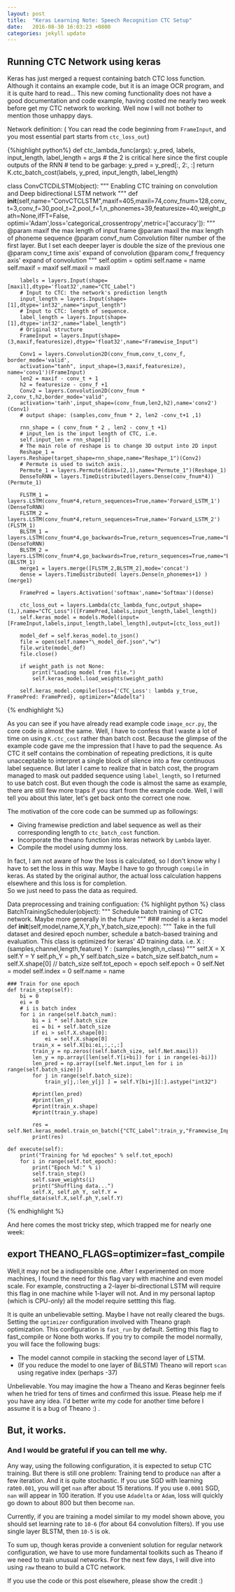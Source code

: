 ```yaml
---
layout: post
title:  "Keras Learning Note: Speech Recognition CTC Setup"
date:   2016-08-30 16:03:23 +0800
categories: jekyll update
---
```


## Running CTC Network using keras

Keras has just merged a request containing batch CTC loss function. Although it contains an example code, but it is an image OCR program, and it is quite hard to read... This new coming functionality does not have a good documentation and code example, having costed me nearly two week before get my CTC network to working. Well now I will not bother to mention those unhappy days.

Network definition: ( You can read the code beginning from `FrameInput`, and you most essential part starts from `ctc_loss_out`)

{%highlight python%}
def ctc_lambda_func(args):
    y_pred, labels, input_length, label_length = args
    # the 2 is critical here since the first couple outputs of the RNN
    # tend to be garbage:
    y_pred = y_pred[:, 2:, :]
    return K.ctc_batch_cost(labels, y_pred, input_length, label_length)

class ConvCTCDiLSTM(object):
    """
    Enabling CTC training on convolution and Deep bidirectional LSTM network
    """
    def __init__(self,name="ConvCTCLSTM",maxif=405,maxil=74,conv_fnum=128,conv_t=3,conv_f=30,pool_t=2,pool_f=1,n_phonemes=39,featuresize=40,weight_path=None,ifFT=False,
    optimi='Adam',loss='categorical_crossentropy',metric=['accuracy']):
        """
        @param maxif the max length of input frame
        @param maxil the max length of phoneme sequence
        @param convf_num Convolution filter number of the first layer. But I set each deeper layer is double the size of the previous one
        @param conv_t time axis' expand of convolution
        @param conv_f frequency axis' expand of convolution
        """
        self.optim = optimi
        self.name = name
        self.maxif = maxif
        self.maxil = maxil

        labels = layers.Input(shape=[maxil],dtype='float32',name="CTC_Label")
        # Input to CTC: the network's prediction length
        input_length = layers.Input(shape=[1],dtype='int32',name="input_length")
        # Input to CTC: length of sequence.
        label_length = layers.Input(shape=[1],dtype='int32',name="label_length")
        # Original structure
        FrameInput = layers.Input(shape=(3,maxif,featuresize),dtype='float32',name="Framewise_Input")

        Conv1 = layers.Convolution2D(conv_fnum,conv_t,conv_f, border_mode='valid',
        activation="tanh", input_shape=(3,maxif,featuresize), name='conv1')(FrameInput)
        len2 = maxif - conv_t + 1
        h2 = featuresize - conv_f +1
        Conv2 = layers.Convolution2D(conv_fnum * 2,conv_t,h2,border_mode='valid',
        activation='tanh',input_shape=(conv_fnum,len2,h2),name='conv2')(Conv1)
        # output shape: (samples,conv_fnum * 2, len2 -conv_t+1 ,1)

        rnn_shape = ( conv_fnum * 2 , len2 - conv_t +1)
        # input_len is the input length of CTC, i.e.
        self.input_len = rnn_shape[1]
        # The main role of reshape is to change 3D output into 2D input
        Reshape_1 = layers.Reshape(target_shape=rnn_shape,name="Reshape_1")(Conv2)
        # Permute is used to switch axis.
        Permute_1 = layers.Permute(dims=(2,1),name="Permute_1")(Reshape_1)
        DenseToRNN = layers.TimeDistributed(layers.Dense(conv_fnum*4))(Permute_1)

        FLSTM_1 = layers.LSTM(conv_fnum*4,return_sequences=True,name='Forward_LSTM_1')(DenseToRNN)
        FLSTM_2 = layers.LSTM(conv_fnum*4,return_sequences=True,name='Forward_LSTM_2')(FLSTM_1)
        BLSTM_1 = layers.LSTM(conv_fnum*4,go_backwards=True,return_sequences=True,name="Backward_LSTM_1")(DenseToRNN)
        BLSTM_2 = layers.LSTM(conv_fnum*4,go_backwards=True,return_sequences=True,name="Backward_LSTM_2")(BLSTM_1)
        merge1 = layers.merge([FLSTM_2,BLSTM_2],mode='concat')
        dense = layers.TimeDistributed( layers.Dense(n_phonemes+1) )(merge1)

        FramePred = layers.Activation('softmax',name='Softmax')(dense)

        ctc_loss_out = layers.Lambda(ctc_lambda_func,output_shape=(1,),name="CTC_Loss")([FramePred,labels,input_length,label_length])
        self.keras_model = models.Model(input=[FrameInput,labels,input_length,label_length],output=[ctc_loss_out])

        model_def = self.keras_model.to_json()
        file = open(self.name+"\_model_def.json","w")
        file.write(model_def)
        file.close()

        if weight_path is not None:
            print("Loading model from file.")
            self.keras_model.load_weights(weight_path)

        self.keras_model.compile(loss={'CTC_Loss': lambda y_true, FramePred: FramePred}, optimizer="Adadelta")
{% endhighlight %}

As you can see if you have already read example code `image_ocr.py`, the core code is almost the same. Well, I have to confess that I waste a lot of time on using `K.ctc_cost` rather than batch cost. Because the glimpse of the example code gave me the impression that I have to pad the sequence. As CTC it self contains the combination of repeating predictions, it is quite unacceptable to interpret a single block of silence into a few continuous label sequence. But later I came to realize that in batch cost, the program managed to mask out padded sequence using `label_length`, so I returned to use batch cost.
But even though the code is almost the same as example, there are still few more traps if you start from the example code. Well, I will tell you about this later, let's get back onto the correct one now.

The motivation of the core code can be summed up as followings:

+ Giving framewise prediction and label sequence as well as their corresponding length to `ctc_batch_cost` function.
+ Incorporate the theano function into keras network by `Lambda` layer.
+ Compile the model using dummy loss.

In fact, I am not aware of how the loss is calculated, so I don't know why I have to set the loss in this way. Maybe I have to go through `compile` in keras. As stated by the original author, the actual loss calculation happens elsewhere and this loss is for completion.  
So we just need to pass the data as required.

Data preprocessing and training configuation:
{% highlight python %}
class BatchTrainingScheduler(object):
    """
    Schedule batch training of CTC network.
    Maybe more generally in the future
    """
    ### model is a keras model
    def __init__(self,model,name,X,Y,ph_Y,batch_size,epoch):
        """
        Take in the full dataset and desired epoch number, schedule a batch-based training and evaluation.
        This class is optimized for keras' 4D training data.
        i.e. X : (samples,channel,length,feature)
            Y : (samples,length,n_class)
        """
        self.X = X
        self.Y = Y
        self.ph_Y = ph_Y
        self.batch_size = batch_size
        self.batch_num = self.X.shape[0] // batch_size
        self.tot_epoch = epoch
        self.epoch = 0
        self.Net = model
        self.index = 0
        self.name = name

    ### Train for one epoch
    def train_step(self):
        bi = 0
        ei = 0
        # i is batch index
        for i in range(self.batch_num):
            bi = i * self.batch_size
            ei = bi + self.batch_size
            if ei > self.X.shape[0]:
                ei = self.X.shape[0]
            train_x = self.X[bi:ei,:,:,:]
            train_y = np.zeros((self.batch_size, self.Net.maxil))
            len_y = np.array([len(self.Y[i+bi]) for i in range(ei-bi)])
            len_pred = np.array([self.Net.input_len for i in range(self.batch_size)])
            for j in range(self.batch_size):
                train_y[j,:len_y[j] ] = self.Y[bi+j][:].astype("int32")

            #print(len_pred)
            #print(len_y)
            #print(train_x.shape)
            #print(train_y.shape)

            res = self.Net.keras_model.train_on_batch({"CTC_Label":train_y,"Framewise_Input":train_x,"label_length":len_y,"input_length":len_pred},np.zeros_like(train_y))
            print(res)

    def execute(self):
        print("Training for %d epoches" % self.tot_epoch)
        for i in range(self.tot_epoch):
            print("Epoch %d:" % i)
            self.train_step()
            self.save_weights(i)
            print("Shuffling data...")
            self.X, self.ph_Y, self.Y = shuffle_data(self.X,self.ph_Y,self.Y)
{% endhighlight %}

And here comes the most tricky step, which trapped me for nearly one week:

## export THEANO_FLAGS=optimizer=fast_compile

Well,it may not be a indispensible one. After I experimented on more machines, I found the need for this flag vary with machine and even model scale. For example, constructing a 2-layer bi-directional LSTM will require this flag in one machine while 1-layer will not. And in my personal laptop (which is CPU-only) all the model require settting this flag.

It is quite an unbelievable setting. Maybe I have not really cleared the bugs. Setting the `optimizer` configuration involved with Theano graph optimization. This configuration is `fast_run` by default. Setting this flag to fast_compile or None both works. If you try to compile the model normally, you will face the following bugs:

+ The model cannot compile in stacking the second layer of LSTM.
+ (If you reduce the model to one layer of BiLSTM) Theano will report `scan` using regative index (perhaps -37)

Unbelievable. You may imagine the how a Theano and Keras beginner feels when he tried for tens of times and confirmed this issue. Please help me if you have any idea. I'd better write my code for another time before I assume it is a bug of Theano :) .
## But, it works.
### And I would be grateful if you can tell me why.

Any way, using the following configuration, it is expected to setup CTC training.
But there is still one problem: Training tend to produce `nan` after a few iteration. And it is quite stochastic. If you use SGD with learning rate`0.001`, you will get `nan` after about 15 iterations. If you use `0.0001` SGD, `nan` will appear  in 100 iteration. If you use `Adadelta` or `Adam`, loss will quickly go down to about 800 but then become `nan`.

Currently, if you are training a model similar to my model shown above, you should set learning rate to `10-6` (for about 64 convolution filters). If you use single layer BLSTM, then `10-5` is ok.

To sum up, though keras provide a convenient solution for regular network configuration, we have to use more fundamental toolkits such as Theano if we need to train unusual networks. For the next few days, I will dive into using `raw` theano to build a CTC network.


If you use the code or this post elsewhere, please show the credit :)
